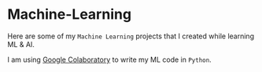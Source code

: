 # Machine-Learning

Here are some of my `Machine Learning` projects that I created while learning ML & AI.

I am using [Google Colaboratory](https://colab.research.google.com/ "Google Colaboratory") to write my ML code in `Python`.
